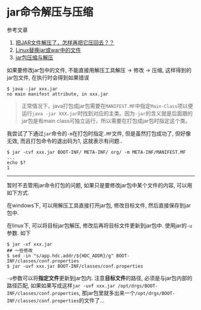 # jar命令解压与压缩

参考文章

1. [把JAR文件解压了，怎样再把它压回去？？](https://zhidao.baidu.com/question/126789019.html)
2. [Linux替换jar或war中的文件](http://blog.csdn.net/yyhjava/article/details/53895537)
3. [jar包压缩与解压](http://blog.csdn.net/leon__zhou/article/details/8286428)

如果要修改jar包中的文件, 不能直接用解压工具解压 -> 修改 -> 压缩, 这样得到的jar包文件, 在执行时会得到如果错误

```log
$ java -jar xxx.jar
no main manifest attribute, in xxx.jar
```

> 正常情况下，java打包成jar包需要在`MANIFEST.MF`中指定`Main-Class`项以便运行`java -jar XXX.jar`时找到对应的主类。因为`-jar`的含义就是后面跟的jar包是有main class可独立运行，所以需要在打包成jar包时指定这个类。

我尝试了下通过`jar`命令的`-m`在打包时指定`.MF`文件, 但是虽然打包成功了, 但好像无效, 而且打包命令的退出码为1, 这就表示有问题..

```log
$ jar -cvf xxx.jar BOOT-INF/ META-INF/ org/ -m META-INF/MANIFEST.MF
...
echo $?
1
```

------

暂时不去管用jar命令打包的问题, 如果只是要修改jar包中某个文件的内容, 可以用如下方式.

在windows下, 可以用解压工具直接打开jar包, 修改目标文件, 然后直接保存到jar包中.

在linux下, 可以将目标jar包解压, 修改后再将目标文件更新到jar包中. 使用jar的`-u`参数. 如下

```log
$ jar -xf xxx.jar
## 一些修改
$ sed -in "s/app.hdc.addr/${HDC_ADDR}/g" BOOT-INF/classes/conf.properties 
$ jar -uvf xxx.jar BOOT-INF/classes/conf.properties
```

`-u`参数可以将**指定文件**更新到jar包内. 注意**目标文件**的路径, 必须是与jar包内部的路径匹配, 如果如果写成这样`jar -uvf xxx.jar /opt/drgs/BOOT-INF/classes/conf.properties`, 那jar包里就多出来一个`/opt/drgs/BOOT-INF/classes/conf.properties`的文件了...
